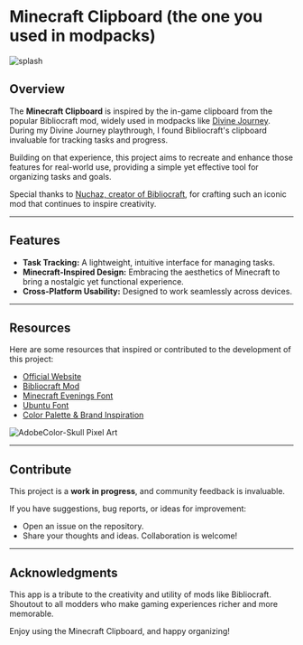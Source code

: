 # Minecraft Clipboard (the one you used in modpacks)

![splash](https://user-images.githubusercontent.com/13138738/209840593-be6280b3-2e22-4969-ac41-d78cff8946df.jpg)

## Overview

The **Minecraft Clipboard** is inspired by the in-game clipboard from the popular Bibliocraft mod, widely used in modpacks like [Divine Journey](https://www.youtube.com/playlist?list=PLuQYSHROG2XpD93CX9dB8SJw_VaSTLJpr). During my Divine Journey playthrough, I found Bibliocraft's clipboard invaluable for tracking tasks and progress. 

Building on that experience, this project aims to recreate and enhance those features for real-world use, providing a simple yet effective tool for organizing tasks and goals.

Special thanks to [Nuchaz, creator of Bibliocraft](https://www.curseforge.com/minecraft/mc-mods/bibliocraft), for crafting such an iconic mod that continues to inspire creativity.

---

## Features

- **Task Tracking:** A lightweight, intuitive interface for managing tasks.
- **Minecraft-Inspired Design:** Embracing the aesthetics of Minecraft to bring a nostalgic yet functional experience.
- **Cross-Platform Usability:** Designed to work seamlessly across devices.

---

## Resources

Here are some resources that inspired or contributed to the development of this project:

- [Official Website](http://minecraftclipboard.com/)
- [Bibliocraft Mod](https://www.curseforge.com/minecraft/mc-mods/bibliocraft)
- [Minecraft Evenings Font](https://www.fontspace.com/minecraft-evenings-font-f17735)
- [Ubuntu Font](https://fonts.google.com/specimen/Ubuntu)
- [Color Palette & Brand Inspiration](https://stock.adobe.com/460153044/)

![AdobeColor-Skull Pixel Art](https://user-images.githubusercontent.com/13138738/209447102-d1c679a0-a169-42ce-a3ea-ac320d576726.jpeg)

---

## Contribute

This project is a **work in progress**, and community feedback is invaluable. 

If you have suggestions, bug reports, or ideas for improvement:
- Open an issue on the repository.
- Share your thoughts and ideas. Collaboration is welcome!

---

## Acknowledgments

This app is a tribute to the creativity and utility of mods like Bibliocraft. Shoutout to all modders who make gaming experiences richer and more memorable.

Enjoy using the Minecraft Clipboard, and happy organizing!
